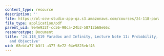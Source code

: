```yaml
---
content_type: resource
description: ''
file: https://ol-ocw-studio-app-qa.s3.amazonaws.com/courses/24-118-paradox-and-infinity-spring-2019/68ebfa77b3f1a3776e7204e9823ebf46_MIT24_118S19_LecNote11.pdf
file_type: application/pdf
parent_uid: 9e4e932f-cc56-90ca-24b3-58712b68e66c
resourcetype: Document
title: '24.118_S19 Paradox and Infinity, Lecture Note 11: Probability, Subjective
  and Objective'
uid: 68ebfa77-b3f1-a377-6e72-04e9823ebf46
---
```

